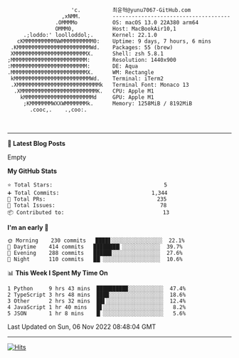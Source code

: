 
```text
                    'c.          최윤혁@yunu7067-GitHub.com
                 ,xNMM.          -------------------------------------
               .OMMMMo           OS: macOS 13.0 22A380 arm64
               OMMM0,            Host: MacBookAir10,1
     .;loddo:' loolloddol;.      Kernel: 22.1.0
   cKMMMMMMMMMMNWMMMMMMMMMM0:    Uptime: 9 days, 7 hours, 6 mins
 .KMMMMMMMMMMMMMMMMMMMMMMMWd.    Packages: 55 (brew)
 XMMMMMMMMMMMMMMMMMMMMMMMX.      Shell: zsh 5.8.1
;MMMMMMMMMMMMMMMMMMMMMMMM:       Resolution: 1440x900
:MMMMMMMMMMMMMMMMMMMMMMMM:       DE: Aqua
.MMMMMMMMMMMMMMMMMMMMMMMMX.      WM: Rectangle
 kMMMMMMMMMMMMMMMMMMMMMMMMWd.    Terminal: iTerm2
 .XMMMMMMMMMMMMMMMMMMMMMMMMMMk   Terminal Font: Monaco 13
  .XMMMMMMMMMMMMMMMMMMMMMMMMK.   CPU: Apple M1
    kMMMMMMMMMMMMMMMMMMMMMMd     GPU: Apple M1
     ;KMMMMMMMWXXWMMMMMMMk.      Memory: 1258MiB / 8192MiB
       .cooc,.    .,coo:.

```

<br />

---

<!--START_SECTION:msrm-->

**📕  Latest Blog Posts**

Empty

**My GitHub Stats**
```text
⭐ Total Stars:                                   5
➕ Total Commits:                             1,344
🔀 Total PRs:                                   235
🚩 Total Issues:                                 78
📦 Contributed to:                               13
```

**I'm an early 🐤**
```text
🌞 Morning    230 commits   ████▋░░░░░░░░░░░░░░░░  22.1%
🌆 Daytime    414 commits   ████████▎░░░░░░░░░░░░  39.7%
🌃 Evening    288 commits   █████▊░░░░░░░░░░░░░░░  27.6%
🌙 Night      110 commits   ██▏░░░░░░░░░░░░░░░░░░  10.6%
```

📊 **This Week I Spent My Time On**
```text
1 Python     9 hrs 43 mins  █████████▉░░░░░░░░░░░  47.4%
2 TypeScript 3 hrs 48 mins  ███▉░░░░░░░░░░░░░░░░░  18.6%
3 Other      2 hrs 32 mins  ██▌░░░░░░░░░░░░░░░░░░  12.4%
4 JavaScript 1 hr 40 mins   █▋░░░░░░░░░░░░░░░░░░░   8.2%
5 JSON       1 hr 8 mins    █▏░░░░░░░░░░░░░░░░░░░   5.6%
```

Last Updated on Sun, 06 Nov 2022 08:48:04 GMT

<!--END_SECTION:msrm-->

---

<!-- https://hits.seeyoufarm.com -->  
[![Hits](https://hits.seeyoufarm.com/api/count/incr/badge.svg?url=https%3A%2F%2Fgithub.com%2Fyunu7067&count_bg=%2379C83D&title_bg=%23555555&icon=&icon_color=%23E7E7E7&title=Visited&edge_flat=true)](https://hits.seeyoufarm.com)
